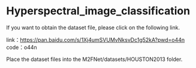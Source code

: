 # Hyperspectral_image_classification

If you want to obtain the dataset file, please click on the following link. 

link：https://pan.baidu.com/s/1Xj4umSVUMvNksvDc1g52kA?pwd=o44n  code：o44n 

Place the dataset files into the M2FNet/datasets/HOUSTON2013 folder.
